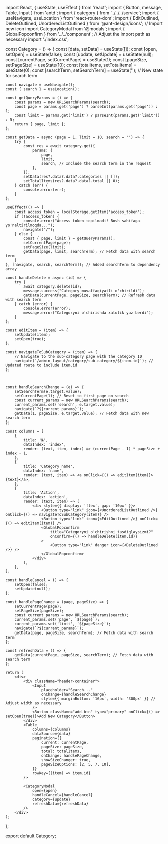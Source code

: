 
import React, { useState, useEffect } from 'react';
import { Button, message, Table, Input } from 'antd';
import { category } from '../../../service';
import { useNavigate, useLocation } from 'react-router-dom';
import { EditOutlined, DeleteOutlined, UnorderedListOutlined } from '@ant-design/icons'; // Import new icon
import CategoryModal from '@modals';
import { GlobalPopconfirm } from '../../component'; // Adjust the import path as necessary
import './index.css';

const Category = () => {
    const [data, setData] = useState([]);
    const [open, setOpen] = useState(false);
    const [update, setUpdate] = useState(null);
    const [currentPage, setCurrentPage] = useState(1);
    const [pageSize, setPageSize] = useState(10);
    const [totalItems, setTotalItems] = useState(0);
    const [searchTerm, setSearchTerm] = useState(''); // New state for search term

    const navigate = useNavigate();
    const { search } = useLocation();

    const getQueryParams = () => {
        const params = new URLSearchParams(search);
        const page = params.get('page') ? parseInt(params.get('page')) : 1;
        const limit = params.get('limit') ? parseInt(params.get('limit')) : 5;
        return { page, limit };
    };

    const getData = async (page = 1, limit = 10, search = '') => {
        try {
            const res = await category.get({
                params: { 
                    page, 
                    limit,
                    search, // Include the search term in the request
                },
            });
            setData(res?.data?.data?.categories || []);
            setTotalItems(res?.data?.data?.total || 0);
        } catch (err) {
            console.error(err);
        }
    };

    useEffect(() => {
        const access_token = localStorage.getItem('access_token');
        if (!access_token) {
            console.error("Access token topilmadi! Bosh sahifaga yo'naltirilmoqda...");
            navigate("/");
        } else {
            const { page, limit } = getQueryParams();
            setCurrentPage(page);
            setPageSize(limit);
            getData(page, limit, searchTerm); // Fetch data with search term
        }
    }, [navigate, search, searchTerm]); // Added searchTerm to dependency array

    const handleDelete = async (id) => {
        try {
            await category.delete(id);
            message.success("Category muvaffaqiyatli o'chirildi");
            getData(currentPage, pageSize, searchTerm); // Refresh data with search term
        } catch (error) {
            console.error(error);
            message.error("Categoryni o'chirishda xatolik yuz berdi");
        }
    };

    const editItem = (item) => {
        setUpdate(item);
        setOpen(true);
    };

    const navigateToSubCategory = (item) => {
        // Navigate to the sub-category page with the category ID
        navigate(`/admin-layout/category/sub-category/${item.id}`); // Updated route to include item.id
    };
    
    
    
    const handleSearchChange = (e) => {
        setSearchTerm(e.target.value);
        setCurrentPage(1); // Reset to first page on search
        const current_params = new URLSearchParams(search);
        current_params.set('search', e.target.value);
        navigate(`?${current_params}`);
        getData(1, pageSize, e.target.value); // Fetch data with new search term
    };

    const columns = [
        {
            title: '№',
            dataIndex: 'index',
            render: (text, item, index) => (currentPage - 1) * pageSize + index + 1,
        },
        {
            title: 'Category name',
            dataIndex: 'name',
            render: (text, item) => <a onClick={() => editItem(item)}>{text}</a>,
        },
        {
            title: 'Action',
            dataIndex: 'action',
            render: (text, item) => (
                <div style={{ display: 'flex', gap: '10px' }}>
                    <Button type="link" icon={<UnorderedListOutlined />} onClick={() => navigateToSubCategory(item)} />
                    <Button type="link" icon={<EditOutlined />} onClick={() => editItem(item)} />
                    <GlobalPopconfirm
                        title="Categoryni o'chirishni tasdiqlaysizmi?"
                        onConfirm={() => handleDelete(item.id)}
                    >
                        <Button type="link" danger icon={<DeleteOutlined />} />
                    </GlobalPopconfirm>
                </div>
            ),
        },
    ];

    const handleCancel = () => {
        setOpen(false);
        setUpdate(null);
    };

    const handlePageChange = (page, pageSize) => {
        setCurrentPage(page);
        setPageSize(pageSize);
        const current_params = new URLSearchParams(search);
        current_params.set('page', `${page}`);
        current_params.set('limit', `${pageSize}`);
        navigate(`?${current_params}`);
        getData(page, pageSize, searchTerm); // Fetch data with search term
    };

    const refreshData = () => {
        getData(currentPage, pageSize, searchTerm); // Fetch data with search term
    };

    return (
        <div>
            <div className="header-container">
                <Input
                    placeholder="Search..."
                    onChange={handleSearchChange}
                    style={{ marginBottom: '16px', width: '300px' }} // Adjust width as necessary
                />
                <Button className="add-btn" type="primary" onClick={() => setOpen(true)}>Add New Category</Button>
            </div>
            <Table
                columns={columns}
                dataSource={data}
                pagination={{
                    current: currentPage,
                    pageSize: pageSize,
                    total: totalItems,
                    onChange: handlePageChange,
                    showSizeChanger: true,
                    pageSizeOptions: [2, 5, 7, 10],
                }}
                rowKey={(item) => item.id}
            />
            
            <CategoryModal
                open={open}
                handleCancel={handleCancel}
                category={update}
                refreshData={refreshData}
            />
        </div>
    );
};

export default Category;